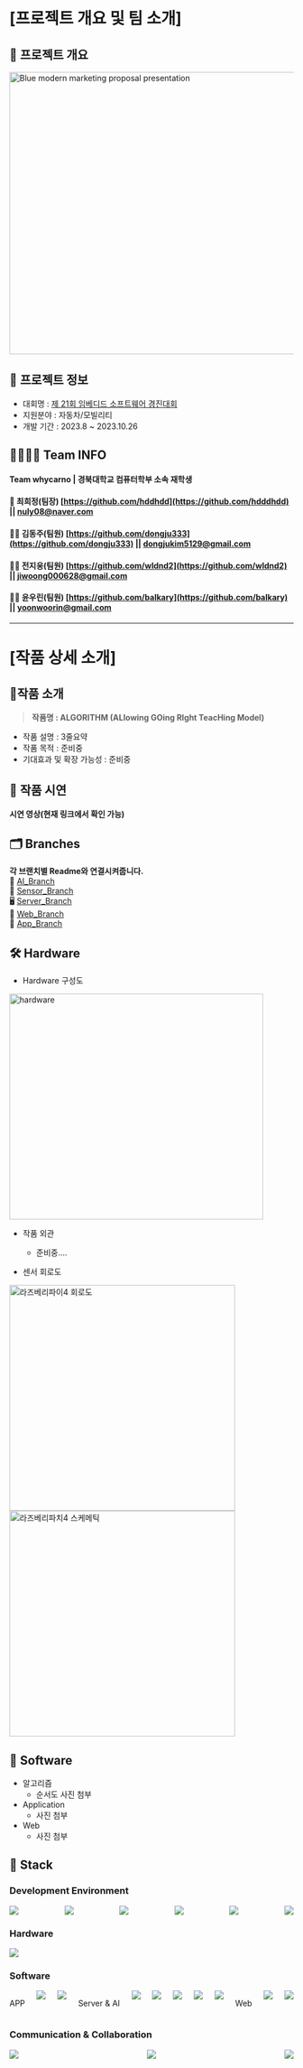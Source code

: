 <h1>[프로젝트 개요 및 팀 소개]</h1>

## 📑 프로젝트 개요
<img src="https://github.com/hdddhdd/whycarno_6043/assets/71762328/f457edc0-3fae-4625-99f3-3aa6aa0d005e" alt="Blue modern marketing proposal presentation" width="850" height="500">

## 📰 프로젝트 정보
* 대회명 : [제 21회 임베디드 소프트웨어 경진대회](https://www.eswcontest.or.kr/main.php)
* 지원분야 : 자동차/모빌리티
* 개발 기간 : 2023.8 ~ 2023.10.26
## 👨‍👩‍👧‍👦 Team INFO
#### Team whycarno | 경북대학교 컴퓨터학부 소속 재학생

#### 🤷 최희정(팀장) [https://github.com/hddhdd](https://github.com/hdddhdd) || [nuly08@naver.com](mailto:nuly08@naver.com)

#### 🧑‍💻 김동주(팀원) [https://github.com/dongju333](https://github.com/dongju333) || [dongjukim5129@gmail.com](mailto:dongjukim5129@gmail.com)

#### 🤷‍♀️ 전지웅(팀원) [https://github.com/wldnd2](https://github.com/wldnd2) || [jiwoong000628@gmail.com](mailto:jiwoong000628@gmail.com)

#### 🤷‍♂️ 윤우린(팀원) [https://github.com/balkary](https://github.com/balkary) || [yoonwoorin@gmail.com](mailto:yoonwoorin@gmail.com)
***
<h1>[작품 상세 소개]</h1>

## 📝작품 소개
>  **작품명 : ALGORITHM (ALlowing GOing RIght TeacHing Model)** <br/>
* 작품 설명 : 3줄요약<br/>
* 작품 목적 : 준비중<br/>
* 기대효과 및 확장 가능성 : 준비중

## 🎥 작품 시연
**시연 영상(현재 링크에서 확인 가능)**<br/>

## 🗂️ Branches
**각 브랜치별 Readme와 연결시켜줍니다.**<br/>
🧠 [AI_Branch](https://github.com/hdddhdd/whycarno_6043/blob/AI/README.md)<br/>
🔋 [Sensor_Branch](https://github.com/hdddhdd/whycarno_6043/blob/Sensor/README.md)<br/>
🖥️ [Server_Branch](https://github.com/hdddhdd/whycarno_6043/blob/Server/README.md)<br/>
📰 [Web_Branch](https://github.com/hdddhdd/whycarno_6043/blob/Web/README.md)<br/>
📱 [App_Branch](https://github.com/hdddhdd/whycarno_6043/blob/App/README.md)

## 🛠️ Hardware
* Hardware 구성도<br/>
<img src="https://github.com/hdddhdd/whycarno_6043/assets/132255829/c237c885-03d2-4d31-9113-f0bcd6592403" alt="hardware" width="450" height="400">

* 작품 외관<br/>
  * 준비중.... <br/>

* 센서 회로도<br/>
<img src="https://github.com/hdddhdd/whycarno_6043/assets/131581393/a9123a8e-dd73-4c3a-adcd-fd38dbe30324" alt="라즈베리파이4 회로도" width="400" height="400">
<img src="https://github.com/hdddhdd/whycarno_6043/assets/131581393/84999fe5-ddfa-4f05-ae01-c468e4ad5138" alt="라즈베리파치4 스케메틱" width="400" height="400">


## 🛜 Software
* 알고리즘<br/>
  * 순서도 사진 첨부
* Application<br/>
  * 사진 첨부
* Web
  * 사진 첨부

## 📑 Stack
### Development Environment
<div style="display: flex; justify-content: space-between;">
  <img src="https://img.shields.io/badge/Visual Studio Code-007ACC?style=for-the-badge&logo=Visual Studio Code&logoColor=white"/>
  <img src="https://img.shields.io/badge/WebStorm-000000?style=for-the-badge&logo=WebStorm&logoColor=white"/> 
  <img src="https://img.shields.io/badge/Android Studio-3DDC84?style=for-the-badge&logo=Android Studio&logoColor=white"/>
  <img src="https://img.shields.io/badge/Google%20Colab-F9AB00?style=for-the-badge&logo=Google%20Colab&logoColor=black">
  <img src="https://img.shields.io/badge/Firebase-FFCA28?style=for-the-badge&logo=Firebase&logoColor=black">
  <img src="https://img.shields.io/badge/Cloudtype-000000?style=for-the-badge&logo=Cloudtype&logoColor=white">
</div>

### Hardware
<div style="display: flex; justify-content: space-between;">
  <img src="https://img.shields.io/badge/Raspberry%20Pi-C51A4A?style=for-the-badge&logo=Raspberry%20Pi&logoColor=white">
</div>

### Software
<div style="display: flex; justify-content: space-between;">
  <p>APP</p>
  <img src="https://img.shields.io/badge/Flutter-02569B?style=for-the-badge&logo=Flutter&logoColor=white">
  <img src="https://img.shields.io/badge/Dart-0175C2?style=for-the-badge&logo=Dart&logoColor=white">
  <p>Server & AI</p>
  <img src="https://img.shields.io/badge/Flask-000000?style=for-the-badge&logo=flask&logoColor=white"/>
  <img src="https://img.shields.io/badge/OpenCV-5C3EE8?style=for-the-badge&logo=OpenCV&logoColor=white">
  <img src="https://img.shields.io/badge/PyTorch-EE4C2C?style=for-the-badge&logo=PyTorch&logoColor=white">
  <img src="https://img.shields.io/badge/Python-3776AB?style=for-the-badge&logo=Python&logoColor=white">
  <img src="https://img.shields.io/badge/YOLO-FFA500?style=for-the-badge&logo=YOLO&logoColor=black">
  <p>Web</p>
  <img src="https://img.shields.io/badge/React-61DAFB?style=for-the-badge&logo=React&logoColor=white">
  <img src="https://img.shields.io/badge/CSS3-1572B6?style=for-the-badge&logo=css3&logoColor=white"/>
</div>

### Communication & Collaboration
<div style="display: flex; justify-content: space-between;">
    <img src="https://img.shields.io/badge/Notion-FFFFFF?style=for-the-badge&logo=Notion&logoColor=black">
    <img src="https://img.shields.io/badge/Git-F05032?style=for-the-badge&logo=git&logoColor=white"/>
    <img src="https://img.shields.io/badge/GitHub-181717?style=for-the-badge&logo=GitHub&logoColor=white"/>
</div>
